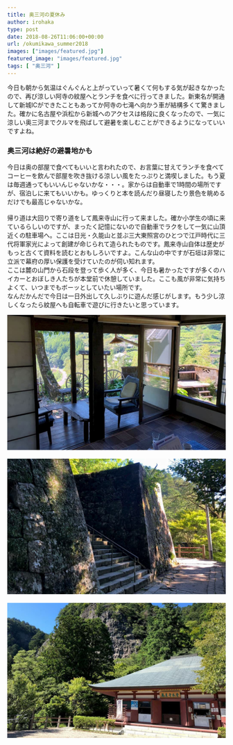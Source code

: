 ```yaml
---
title: 奥三河の夏休み
author: irohaka
type: post
date: 2018-08-26T11:06:00+00:00
url: /okumikawa_summer2018
images: ["images/featured.jpg"]
featured_image: "images/featured.jpg"
tags: [ "奥三河" ]
---
```


今日も朝から気温はぐんぐんと上がっていって暑くて何もする気が起きなかったので、再び涼しい阿寺の紋屋へとランチを食べに行ってきました。新東名が開通して新城ICができたこともあってか阿寺の七滝へ向かう車が結構多くて驚きました。確かに名古屋や浜松から新城へのアクセスは格段に良くなったので、一気に涼しい奥三河までクルマを飛ばして避暑を楽しむことができるようになっていいですよね。<!--more-->

### 奥三河は絶好の避暑地かも
今日は奥の部屋で食べてもいいと言われたので、お言葉に甘えてランチを食べてコーヒーを飲んで部屋を吹き抜ける涼しい風をたっぷりと満喫しました。もう夏は毎週通ってもいいんじゃないかな・・・。家からは自動車で1時間の場所ですが、宿泊しに来てもいいかも。ゆっくりと本を読んだり昼寝したり景色を眺めるだけでも最高じゃないかな。  
<br>
帰り道は大回りで寄り道をして鳳来寺山に行って来ました。確か小学生の頃に来ているらしいのですが、まったく記憶にないので自動車でラクをして一気に山頂近くの駐車場へ。ここは日光・久能山と並ぶ三大東照宮のひとつで江戸時代に三代将軍家光によって創建が命じられて造られたものです。鳳来寺山自体は歴史がもっと古くて資料を読むとおもしろいですよ。こんな山の中ですが石垣は非常に立派で幕府の厚い保護を受けていたのが伺い知れます。  
ここは麓の山門から石段を登って歩く人が多く、今日も暑かったですが多くのハイカーとおぼしき人たちが本堂前で休憩していました。ここも風が非常に気持ちよくて、いつまでもボーッとしていたい場所です。
<br>
なんだかんだで今日は一日外出して久しぶりに遊んだ感じがします。もう少し涼しくなったら紋屋へも自転車で遊びに行きたいと思っています。

![部屋を吹き抜ける風](images/201808okumikawa01.jpg)  
&nbsp; <br>
![東照宮の石垣](images/201808okumikawa02.jpg)  
&nbsp; <br>
![鳳来寺本堂…](images/201808okumikawa03.jpg)  
